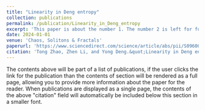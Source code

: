 ```yaml
---
title: "Linearity in Deng entropy"
collection: publications
permalink: /publication/Linearity_in_Deng_entropy
excerpt: 'This paper is about the number 1. The number 2 is left for future work.'
date: 2024-01-01
venue: 'Chaos, Solitons & Fractals'
paperurl: 'https://www.sciencedirect.com/science/article/abs/pii/S0960077923012900'
citation: 'Tong Zhao, Zhen Li, and Yong Deng.&quot;Linearity in Deng entropy.&quot; <i>Chaos, Solitons & Fractals</i> 178 (2024): 114388.'
---
```


The contents above will be part of a list of publications, if the user clicks the link for the publication than the contents of section will be rendered as a full page, allowing you to provide more information about the paper for the reader. When publications are displayed as a single page, the contents of the above "citation" field will automatically be included below this section in a smaller font.
